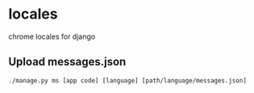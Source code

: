 locales
=======

chrome locales for django

## Upload messages.json ##
```
./manage.py ms [app code] [language] [path/language/messages.json]
```
